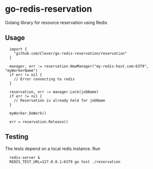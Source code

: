 # go-redis-reservation
Golang library for resource reservation using Redis

## Usage
```
  import {
    "github.com/Clever/go-redis-reservation/reservation"
  }

  manager, err := reservation.NewManager("my-redis-host.com:6379", "myWorkerName")
  if err != nil {
    // Error connecting to redis
  }

  reservation, err := manager.Lock(jobName)
  if err != nil {
    // Reservation is already held for jobName
  }

  myWorker.DoWork()

  err = reservation.Release()

```

## Testing
The tests depend on a local redis instance. Run
```
  redis-server &
  REDIS_TEST_URL=127.0.0.1:6379 go test ./reservation
```
